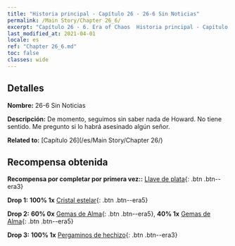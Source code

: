 ```yaml
---
title: "Historia principal - Capítulo 26 - 26-6 Sin Noticias"
permalink: /Main Story/Chapter 26_6/
excerpt: "Capítulo 26 - 6. Era of Chaos  Historia principal - Capítulo 26_6. 26-6 Sin Noticias"
last_modified_at: 2021-04-01
locale: es
ref: "Chapter 26_6.md"
toc: false
classes: wide
---
```


## Detalles

 **Nombre:** 26-6 Sin Noticias

 **Descripción:** De momento, seguimos sin saber nada de Howard. No tiene sentido. Me pregunto si lo habrá asesinado algún señor.

 **Related to:** [Capítulo 26](/es/Main Story/Chapter 26/)

## Recompensa obtenida

 **Recompensa por completar por primera vez::** [Llave de plata](/es/Items/con_693/){: .btn .btn--era3}

 **Drop 1:** **100% 1x** [Cristal estelar](/es/Items/mat_94/){: .btn .btn--era5}

 **Drop 2:** **60% 0x** [Gemas de Alma](/es/Items/mat_86/){: .btn .btn--era5}, **40% 1x** [Gemas de Alma](/es/Items/mat_86/){: .btn .btn--era5}

 **Drop 3:** **100% 1x** [Pergaminos de hechizo](/es/Items/con_694/){: .btn .btn--era3}


